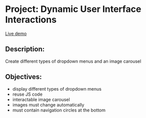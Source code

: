 # Project: Dynamic User Interface Interactions

[Live demo](https://mwahyd.github.io/TOP-projects/11-image-carousel/index.html)

## **Description**:

Create different types of dropdown menus and an image carousel

## **Objectives**:

- display different types of dropdown menus
- reuse JS code
- interactable image carousel
- images must change automatically
- must contain navigation circles at the bottom
